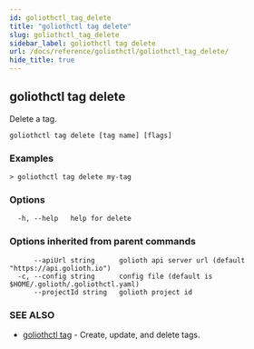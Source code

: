 ```yaml
---
id: goliothctl_tag_delete
title: "goliothctl tag delete"
slug: goliothctl_tag_delete
sidebar_label: goliothctl tag delete
url: /docs/reference/goliothctl/goliothctl_tag_delete/
hide_title: true
---
```

## goliothctl tag delete

Delete a tag.

```
goliothctl tag delete [tag name] [flags]
```

### Examples

```
> goliothctl tag delete my-tag
```

### Options

```
  -h, --help   help for delete
```

### Options inherited from parent commands

```
      --apiUrl string      golioth api server url (default "https://api.golioth.io")
  -c, --config string      config file (default is $HOME/.golioth/.goliothctl.yaml)
      --projectId string   golioth project id
```

### SEE ALSO

* [goliothctl tag](/docs/reference/goliothctl/goliothctl_tag/)	 - Create, update, and delete tags.

